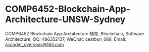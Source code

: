 # COMP6452-Blockchain-App-Architecture-UNSW-Sydney
COMP6452 Blockchain App Architecture 辅导, Blockchain, Software Architecture, QQ: 496352127, WeChat: cestbon_688, Email: accoder_overseas@163.com
